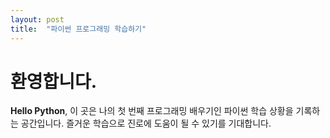 ```yaml
---
layout: post
title:  "파이썬 프로그래밍 학습하기"
---
```


# 환영합니다.

 **Hello Python**, 이 곳은 나의 첫 번째 프로그래밍 배우기인 파이썬 학습 상황을 기록하는 공간입니다.
 즐거운 학습으로 진로에 도움이 될 수 있기를 기대합니다.
